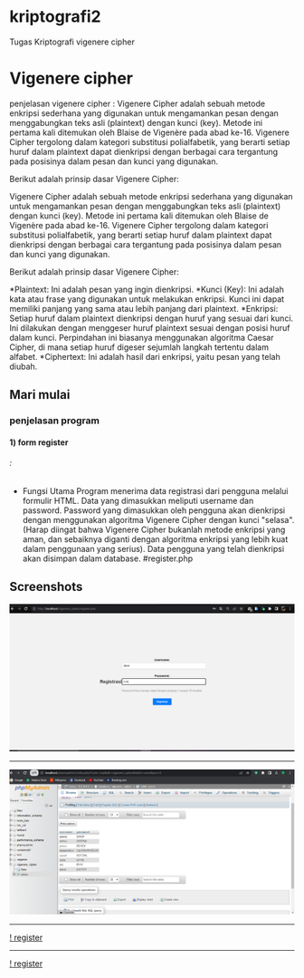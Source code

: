 # kriptografi2
 Tugas Kriptografi vigenere cipher

 # Vigenere cipher

penjelasan vigenere cipher :
Vigenere Cipher adalah sebuah metode enkripsi sederhana yang digunakan untuk mengamankan pesan dengan menggabungkan teks asli (plaintext) dengan kunci (key). Metode ini pertama kali ditemukan oleh Blaise de Vigenère pada abad ke-16. Vigenere Cipher tergolong dalam kategori substitusi polialfabetik, yang berarti setiap huruf dalam plaintext dapat dienkripsi dengan berbagai cara tergantung pada posisinya dalam pesan dan kunci yang digunakan.

Berikut adalah prinsip dasar Vigenere Cipher:

 Vigenere Cipher adalah sebuah metode enkripsi sederhana yang digunakan untuk mengamankan pesan dengan menggabungkan teks asli (plaintext) dengan kunci (key). Metode ini pertama kali ditemukan oleh Blaise de Vigenère pada abad ke-16. Vigenere Cipher tergolong dalam kategori substitusi polialfabetik, yang berarti setiap huruf dalam plaintext dapat dienkripsi dengan berbagai cara tergantung pada posisinya dalam pesan dan kunci yang digunakan.

 Berikut adalah prinsip dasar Vigenere Cipher:

*Plaintext: Ini adalah pesan yang ingin dienkripsi.
*Kunci (Key): Ini adalah kata atau frase yang digunakan untuk melakukan enkripsi. Kunci ini dapat memiliki panjang yang sama atau lebih panjang dari plaintext.
*Enkripsi: Setiap huruf dalam plaintext dienkripsi dengan huruf yang sesuai dari kunci. Ini dilakukan dengan menggeser huruf plaintext sesuai dengan posisi huruf dalam kunci. Perpindahan ini biasanya menggunakan algoritma Caesar Cipher, di mana setiap huruf digeser sejumlah langkah tertentu dalam alfabet.
*Ciphertext: Ini adalah hasil dari enkripsi, yaitu pesan yang telah diubah.


## Mari mulai
### penjelasan program

#### 1) form register
######  :
* Fungsi Utama
  Program menerima data registrasi dari pengguna melalui formulir HTML. Data yang dimasukkan meliputi username dan password.
  Password yang dimasukkan oleh pengguna akan dienkripsi dengan menggunakan algoritma Vigenere Cipher dengan kunci "selasa". (Harap diingat bahwa Vigenere Cipher bukanlah metode enkripsi  yang aman, dan sebaiknya diganti dengan algoritma enkripsi yang lebih kuat dalam penggunaan yang serius).
  Data pengguna yang telah dienkripsi akan disimpan dalam database.
  #register.php
 




## Screenshots

![ register](https://github.com/azizuldz/kriptografi2/blob/main/vigenere_ss/register.PNG)


---------------------------------------------------------------

![ register](https://github.com/azizuldz/kriptografi2/blob/main/vigenere_ss/database.PNG)

---------------------------------------------------------------

[! register](https://github.com/azizuldz/kriptografi2/blob/main/vigenere_ss/login.PNG)


---------------------------------------------------------------

[! register](https://github.com/azizuldz/kriptografi2/blob/main/vigenere_ss/done.PNG)

